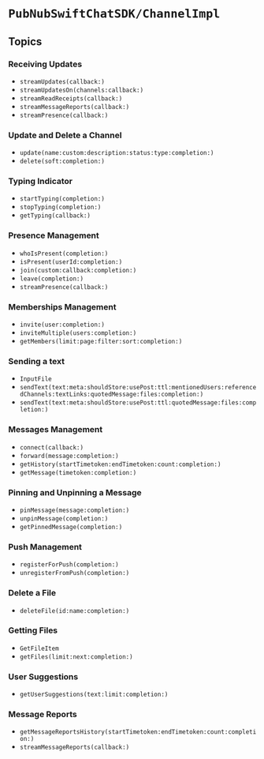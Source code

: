 # ``PubNubSwiftChatSDK/ChannelImpl``

## Topics

### Receiving Updates

- ``streamUpdates(callback:)``
- ``streamUpdatesOn(channels:callback:)``
- ``streamReadReceipts(callback:)``
- ``streamMessageReports(callback:)``
- ``streamPresence(callback:)``

### Update and Delete a Channel

- ``update(name:custom:description:status:type:completion:)``
- ``delete(soft:completion:)``

### Typing Indicator

- ``startTyping(completion:)``
- ``stopTyping(completion:)``
- ``getTyping(callback:)``

### Presence Management

- ``whoIsPresent(completion:)``
- ``isPresent(userId:completion:)``
- ``join(custom:callback:completion:)``
- ``leave(completion:)``
- ``streamPresence(callback:)``

### Memberships Management

- ``invite(user:completion:)``
- ``inviteMultiple(users:completion:)``
- ``getMembers(limit:page:filter:sort:completion:)``

### Sending a text

- ``InputFile``
- ``sendText(text:meta:shouldStore:usePost:ttl:mentionedUsers:referencedChannels:textLinks:quotedMessage:files:completion:)``
- ``sendText(text:meta:shouldStore:usePost:ttl:quotedMessage:files:completion:)``

### Messages Management

- ``connect(callback:)``
- ``forward(message:completion:)``
- ``getHistory(startTimetoken:endTimetoken:count:completion:)``
- ``getMessage(timetoken:completion:)``

### Pinning and Unpinning a Message

- ``pinMessage(message:completion:)``
- ``unpinMessage(completion:)``
- ``getPinnedMessage(completion:)``

### Push Management

- ``registerForPush(completion:)``
- ``unregisterFromPush(completion:)``

### Delete a File

- ``deleteFile(id:name:completion:)``

### Getting Files

- ``GetFileItem``
- ``getFiles(limit:next:completion:)``

### User Suggestions 

- ``getUserSuggestions(text:limit:completion:)``

### Message Reports

- ``getMessageReportsHistory(startTimetoken:endTimetoken:count:completion:)``
- ``streamMessageReports(callback:)``
